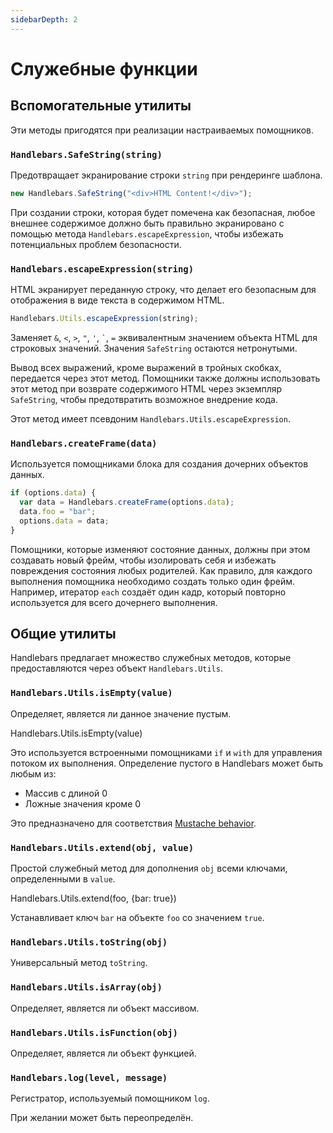 ```yaml
---
sidebarDepth: 2
---
```


# Служебные функции

## Вспомогательные утилиты

Эти методы пригодятся при реализации настраиваемых помощников.

### `Handlebars.SafeString(string)`

Предотвращает экранирование строки `string` при рендеринге шаблона.

```js
new Handlebars.SafeString("<div>HTML Content!</div>");
```

При создании строки, которая будет помечена как безопасная, любое внешнее содержимое должно быть правильно экранировано с помощью метода `Handlebars.escapeExpression`, чтобы избежать потенциальных проблем безопасности.

### `Handlebars.escapeExpression(string)`

HTML экранирует переданную строку, что делает его безопасным для отображения в виде текста в содержимом HTML.

```js
Handlebars.Utils.escapeExpression(string);
```

Заменяет `&`, `<`, `>`, `"`, `'`, `` ` ``, `=` эквивалентным значением объекта HTML для строковых значений. Значения `SafeString` остаются нетронутыми.

Вывод всех выражений, кроме выражений в тройных скобках, передается через этот метод. Помощники также должны использовать этот метод при возврате содержимого HTML через экземпляр `SafeString`, чтобы предотвратить возможное внедрение кода.

Этот метод имеет псевдоним `Handlebars.Utils.escapeExpression`.

### `Handlebars.createFrame(data)`

Используется помощниками блока для создания дочерних объектов данных.

```js
if (options.data) {
  var data = Handlebars.createFrame(options.data);
  data.foo = "bar";
  options.data = data;
}
```

Помощники, которые изменяют состояние данных, должны при этом создавать новый фрейм, чтобы изолировать себя и избежать повреждения состояния любых родителей. Как правило, для каждого выполнения помощника необходимо создать только один фрейм. Например, итератор `each` создаёт один кадр, который повторно используется для всего дочернего выполнения.

## Общие утилиты

Handlebars предлагает множество служебных методов, которые предоставляются через объект `Handlebars.Utils`.

### `Handlebars.Utils.isEmpty(value)`

Определяет, является ли данное значение пустым.

Handlebars.Utils.isEmpty(value)

Это используется встроенными помощниками `if` и `with` для управления потоком их выполнения. Определение пустого в Handlebars может быть любым из:

- Массив с длиной 0
- Ложные значения кроме 0

Это предназначено для соответствия [Mustache behavior](http://mustache.github.io/mustache.5.html#Sections).

### `Handlebars.Utils.extend(obj, value)`

Простой служебный метод для дополнения `obj` всеми ключами, определенными в `value`.

Handlebars.Utils.extend(foo, {bar: true})

Устанавливает ключ `bar` на объекте `foo` со значением `true`.

### `Handlebars.Utils.toString(obj)`

Универсальный метод `toString`.

### `Handlebars.Utils.isArray(obj)`

Определяет, является ли объект массивом.

### `Handlebars.Utils.isFunction(obj)`

Определяет, является ли объект функцией.

### `Handlebars.log(level, message)`

Регистратор, используемый помощником `log`.

При желании может быть переопределён.
